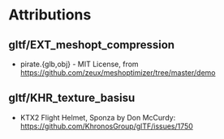# Attributions

## gltf/EXT_meshopt_compression

- pirate.{glb,obj} - MIT License, from https://github.com/zeux/meshoptimizer/tree/master/demo

## gltf/KHR_texture_basisu

- KTX2 Flight Helmet, Sponza by Don McCurdy: https://github.com/KhronosGroup/glTF/issues/1750

